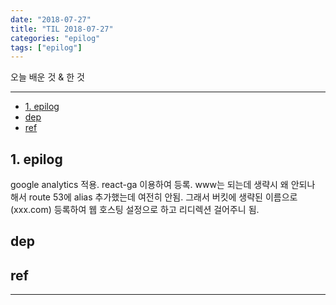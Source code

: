 ```yaml
---
date: "2018-07-27"
title: "TIL 2018-07-27"
categories: "epilog"
tags: ["epilog"]
---
```


오늘 배운 것 & 한 것

----------

- [1. epilog](#1-epilog)
- [dep](#dep)
- [ref](#ref)

## 1. epilog

google analytics 적용. react-ga 이용하여 등록. www는 되는데 생략시 왜 안되나 해서 route 53에 alias 추가했는데 여전히 안됨. 그래서 버킷에 생략된 이름으로 (xxx.com) 등록하여 웹 호스팅 설정으로 하고 리디렉션 걸어주니 됨.

## dep

## ref

----------
